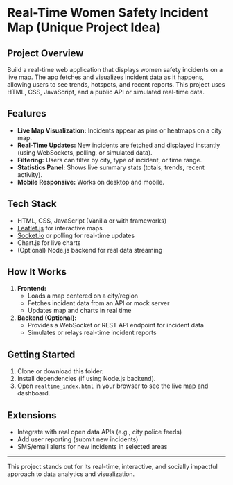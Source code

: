 # Real-Time Women Safety Incident Map (Unique Project Idea)

## Project Overview
Build a real-time web application that displays women safety incidents on a live map. The app fetches and visualizes incident data as it happens, allowing users to see trends, hotspots, and recent reports. This project uses HTML, CSS, JavaScript, and a public API or simulated real-time data.

## Features
- **Live Map Visualization:** Incidents appear as pins or heatmaps on a city map.
- **Real-Time Updates:** New incidents are fetched and displayed instantly (using WebSockets, polling, or simulated data).
- **Filtering:** Users can filter by city, type of incident, or time range.
- **Statistics Panel:** Shows live summary stats (totals, trends, recent activity).
- **Mobile Responsive:** Works on desktop and mobile.

## Tech Stack
- HTML, CSS, JavaScript (Vanilla or with frameworks)
- [Leaflet.js](https://leafletjs.com/) for interactive maps
- [Socket.io](https://socket.io/) or polling for real-time updates
- Chart.js for live charts
- (Optional) Node.js backend for real data streaming

## How It Works
1. **Frontend:**
   - Loads a map centered on a city/region
   - Fetches incident data from an API or mock server
   - Updates map and charts in real time
2. **Backend (Optional):**
   - Provides a WebSocket or REST API endpoint for incident data
   - Simulates or relays real-time incident reports

## Getting Started
1. Clone or download this folder.
2. Install dependencies (if using Node.js backend).
3. Open `realtime_index.html` in your browser to see the live map and dashboard.

## Extensions
- Integrate with real open data APIs (e.g., city police feeds)
- Add user reporting (submit new incidents)
- SMS/email alerts for new incidents in selected areas

---
This project stands out for its real-time, interactive, and socially impactful approach to data analytics and visualization.